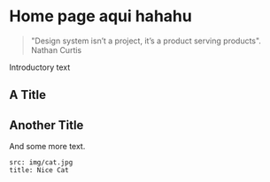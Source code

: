 # Home page aqui hahahu

> "Design system isn’t a project, it’s a product serving products". Nathan Curtis

Introductory text

## A Title


## Another Title

And some more text.

```image
src: img/cat.jpg
title: Nice Cat
```